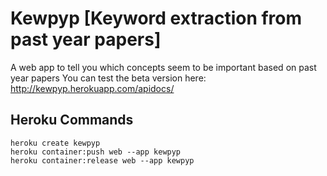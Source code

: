 # Kewpyp [Keyword extraction from past year papers]
A web app to tell you which concepts seem to be important based on past year papers
 You can test the beta version here: http://kewpyp.herokuapp.com/apidocs/


## Heroku Commands

```
heroku create kewpyp
heroku container:push web --app kewpyp
heroku container:release web --app kewpyp
```

